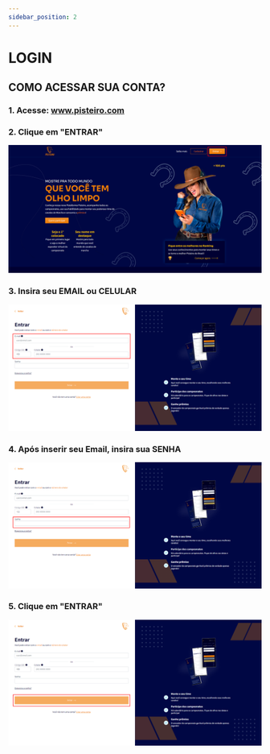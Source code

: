 ```yaml
---
sidebar_position: 2
---
```


# LOGIN

## COMO ACESSAR SUA CONTA?

### 1. Acesse: www.pisteiro.com

### 2. Clique em "ENTRAR"

![Login](/img/Plataforma/entrarhome.png)

### 3. Insira seu EMAIL ou CELULAR 

![Login](/img/Plataforma/loginec.png)

### 4. Após inserir seu Email, insira sua SENHA

![Login](/img/Plataforma/loginsenha.png)

### 5. Clique em "ENTRAR"

![Login](/img/Plataforma/entrarlogin.png)